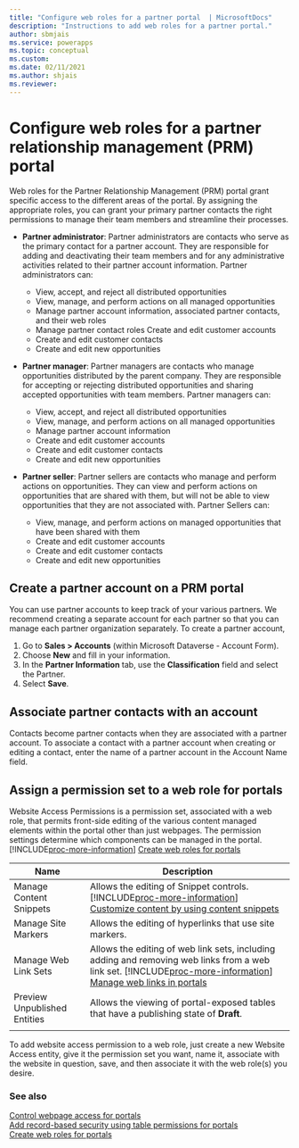 ```yaml
---
title: "Configure web roles for a partner portal  | MicrosoftDocs"
description: "Instructions to add web roles for a partner portal."
author: sbmjais
ms.service: powerapps
ms.topic: conceptual
ms.custom: 
ms.date: 02/11/2021
ms.author: shjais
ms.reviewer: 
---
```


# Configure web roles for a partner relationship management (PRM) portal

Web roles for the Partner Relationship Management (PRM) portal grant specific access to the different areas of the portal. By assigning the appropriate roles, you can grant your primary partner contacts the right permissions to manage their team members and streamline their processes.

- **Partner administrator**: Partner administrators are contacts who serve as the primary contact for a partner account. They are responsible for adding and deactivating their team members and for any administrative activities related to their partner account information. Partner administrators can:
  - View, accept, and reject all distributed opportunities
  - View, manage, and perform actions on all managed opportunities
  - Manage partner account information, associated partner contacts, and their web roles
  - Manage partner contact roles Create and edit customer accounts
  - Create and edit customer contacts
  - Create and edit new opportunities

- **Partner manager**: Partner managers are contacts who manage opportunities distributed by the parent company. They are responsible for accepting or rejecting distributed opportunities and sharing accepted opportunities with team members. Partner managers can:
  - View, accept, and reject all distributed opportunities
  - View, manage, and perform actions on all managed opportunities
  - Manage partner account information
  - Create and edit customer accounts
  - Create and edit customer contacts
  - Create and edit new opportunities

- **Partner seller**: Partner sellers are contacts who manage and perform actions on opportunities. They can view and perform actions on opportunities that are shared with them, but will not be able to view opportunities that they are not associated with. Partner Sellers can:
  - View, manage, and perform actions on managed opportunities that have been shared with them
  - Create and edit customer accounts
  - Create and edit customer contacts
  - Create and edit new opportunities

## Create a partner account on a PRM portal
You can use partner accounts to keep track of your various partners. We recommend creating a separate account for each partner so that you can manage each partner organization separately. To create a partner account, 

1. Go to **Sales &gt; Accounts** (within Microsoft Dataverse - Account Form).
2. Choose **New** and fill in your information.
3. In the **Partner Information** tab, use the **Classification** field and select the Partner.
4. Select **Save**.

## Associate partner contacts with an account

Contacts become partner contacts when they are associated with a partner account. To associate a contact with a partner account when creating or editing a contact, enter the name of a partner account in the Account Name field.

## Assign a permission set to a web role for portals
Website Access Permissions is a permission set, associated with a web role, that permits front-side editing of the various content managed elements within the portal other than just webpages. The permission settings determine which components can be managed in the portal. [!INCLUDE[proc-more-information](../../../includes/proc-more-information.md)] [Create web roles for portals](../configure/create-web-roles.md)  


|             Name             |                                                                                                                   Description                                                                                                                   |
|------------------------------|-------------------------------------------------------------------------------------------------------------------------------------------------------------------------------------------------------------------------------------------------|
|   Manage Content Snippets    |                          Allows the editing of Snippet controls. [!INCLUDE[proc-more-information](../../../includes/proc-more-information.md)] [Customize content by using content snippets](../configure/customize-content-snippets.md)                           |
|     Manage Site Markers      |    Allows the editing of hyperlinks that use site markers.                                                                                      |
|     Manage Web Link Sets     | Allows the editing of web link sets, including adding and removing web links from a web link set. [!INCLUDE[proc-more-information](../../../includes/proc-more-information.md)] [Manage web links in portals](../configure/manage-web-links.md) |
| Preview Unpublished Entities |                                                                            Allows the viewing of portal-exposed tables that have a publishing state of **Draft**.                                                                             |
|                              |                                                                                                                                                                                                                                                 |

To add website access permission to a web role, just create a new Website Access entity, give it the permission set you want, name it, associate with the website in question, save, and then associate it with the web role(s) you desire.

### See also
[Control webpage access for portals](../configure/webpage-access-control.md)  
[Add record-based security using table permissions for portals](../configure/assign-entity-permissions.md)  
[Create web roles for portals](../configure/create-web-roles.md)  
